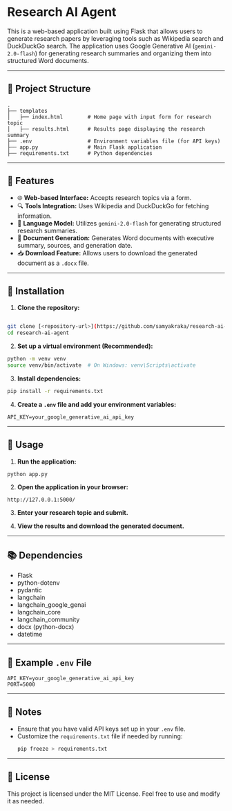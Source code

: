 # Research AI Agent

This is a web-based application built using Flask that allows users to generate research papers by leveraging tools such as Wikipedia search and DuckDuckGo search. The application uses Google Generative AI (`gemini-2.0-flash`) for generating research summaries and organizing them into structured Word documents.

---

## 📁 Project Structure

```
.
├── templates
│   ├── index.html        # Home page with input form for research topic
│   ├── results.html      # Results page displaying the research summary
├── .env                  # Environment variables file (for API keys)
├── app.py                # Main Flask application
├── requirements.txt      # Python dependencies
```

---

## 📌 Features

- 🌐 **Web-based Interface:** Accepts research topics via a form.
- 🔍 **Tools Integration:** Uses Wikipedia and DuckDuckGo for fetching information.
- 💬 **Language Model:** Utilizes `gemini-2.0-flash` for generating structured research summaries.
- 📄 **Document Generation:** Generates Word documents with executive summary, sources, and generation date.
- 📥 **Download Feature:** Allows users to download the generated document as a `.docx` file.

---

## 🔧 Installation

1. **Clone the repository:**  
```bash

git clone [<repository-url>](https://github.com/samyakraka/research-ai-agent.git)
cd research-ai-agent
```

2. **Set up a virtual environment (Recommended):**  
```bash
python -m venv venv
source venv/bin/activate  # On Windows: venv\Scripts\activate
```

3. **Install dependencies:**  
```bash
pip install -r requirements.txt
```

4. **Create a `.env` file and add your environment variables:**  
```
API_KEY=your_google_generative_ai_api_key
```

---

## 🚀 Usage

1. **Run the application:**  
```bash
python app.py
```

2. **Open the application in your browser:**  
```
http://127.0.0.1:5000/
```

3. **Enter your research topic and submit.**

4. **View the results and download the generated document.**

---

## 📚 Dependencies

- Flask  
- python-dotenv  
- pydantic  
- langchain  
- langchain_google_genai  
- langchain_core  
- langchain_community  
- docx (python-docx)  
- datetime  

---

## 📁 Example `.env` File

```
API_KEY=your_google_generative_ai_api_key
PORT=5000
```

---

## 📌 Notes

- Ensure that you have valid API keys set up in your `.env` file.
- Customize the `requirements.txt` file if needed by running:  
  ```bash
  pip freeze > requirements.txt
  ```

---

## 📄 License

This project is licensed under the MIT License. Feel free to use and modify it as needed.


